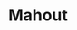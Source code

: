 ---
codehost: https://github.com/apache/mahout
logohandle: apache_mahout
sort: mahout
title: Mahout
website: https://mahout.apache.org/
---